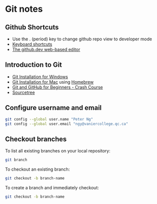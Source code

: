 # Git notes

## Github Shortcuts

- Use the . (period) key to change github repo view to developer mode
- [Keyboard shortcuts](https://docs.github.com/en/get-started/using-github/keyboard-shortcuts)
- [The github.dev web-based editor](https://docs.github.com/en/codespaces/the-githubdev-web-based-editor)

## Introduction to Git

- [Git Installation for Windows](https://git-scm.com/)
- [Git Installation for Mac](https://formulae.brew.sh/formula/git) using [Homebrew](https://brew.sh/)
- [Git and GitHub for Beginners - Crash Course](https://www.youtube.com/watch?v=RGOj5yH7evk)
- [Sourcetree](https://www.sourcetreeapp.com/)

## Configure username and email

```bash
git config --global user.name "Peter Ng"
git config --global user.email "ngy@vaniercollege.qc.ca"
```

## Checkout branches

To list all existing branches on your local repository:

```bash
git branch
```

To checkout an existing branch:

```bash
git checkout -b branch-name
```

To create a branch and immediately checkout:

```bash
git checkout -b branch-name
```
